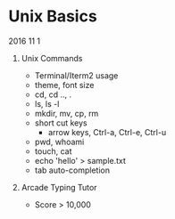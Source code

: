 # Unix Basics
2016 11 1

1. Unix Commands
		
	- Terminal/Iterm2 usage
	- theme, font size
	- cd, cd .., .
	- ls, ls -l
	- mkdir, mv, cp, rm
	- short cut keys
		- arrow keys, Ctrl-a, Ctrl-e, Ctrl-u
	- pwd, whoami 
	- touch, cat
	- echo 'hello' > sample.txt
	- tab auto-completion

1. Arcade Typing Tutor 
	- Score > 10,000
	
